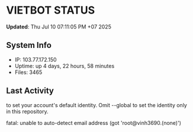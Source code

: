 # VIETBOT STATUS
**Updated**: Thu Jul 10 07:11:05 PM +07 2025

## System Info
- IP: 103.77.172.150
- Uptime: up 4 days, 22 hours, 58 minutes
- Files: 3465

## Last Activity

to set your account's default identity.
Omit --global to set the identity only in this repository.

fatal: unable to auto-detect email address (got 'root@vinh3690.(none)')
